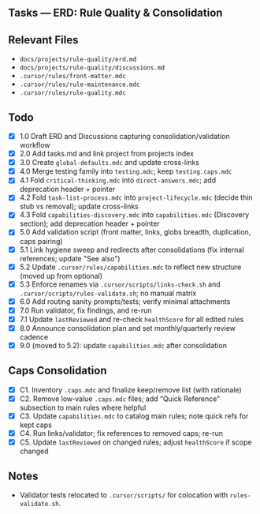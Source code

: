 ## Tasks — ERD: Rule Quality & Consolidation

## Relevant Files

- `docs/projects/rule-quality/erd.md`
- `docs/projects/rule-quality/discussions.md`
- `.cursor/rules/front-matter.mdc`
- `.cursor/rules/rule-maintenance.mdc`
- `.cursor/rules/rule-quality.mdc`

## Todo

- [x] 1.0 Draft ERD and Discussions capturing consolidation/validation workflow
- [x] 2.0 Add tasks.md and link project from projects index
- [x] 3.0 Create `global-defaults.mdc` and update cross-links
- [x] 4.0 Merge testing family into `testing.mdc`; keep `testing.caps.mdc`
- [x] 4.1 Fold `critical-thinking.mdc` into `direct-answers.mdc`; add deprecation header + pointer
- [x] 4.2 Fold `task-list-process.mdc` into `project-lifecycle.mdc` (decide thin stub vs removal); update cross-links
- [x] 4.3 Fold `capabilities-discovery.mdc` into `capabilities.mdc` (Discovery section); add deprecation header + pointer
- [x] 5.0 Add validation script (front matter, links, globs breadth, duplication, caps pairing)
- [x] 5.1 Link hygiene sweep and redirects after consolidations (fix internal references; update "See also")
- [x] 5.2 Update `.cursor/rules/capabilities.mdc` to reflect new structure (moved up from optional)
- [x] 5.3 Enforce renames via `.cursor/scripts/links-check.sh` and `.cursor/scripts/rules-validate.sh`; no manual matrix
- [x] 6.0 Add routing sanity prompts/tests; verify minimal attachments
- [x] 7.0 Run validator, fix findings, and re-run
- [x] 7.1 Update `lastReviewed` and re-check `healthScore` for all edited rules
- [x] 8.0 Announce consolidation plan and set monthly/quarterly review cadence
- [x] 9.0 (moved to 5.2): update `capabilities.mdc` after consolidation

## Caps Consolidation

- [x] C1. Inventory `.caps.mdc` and finalize keep/remove list (with rationale)
- [x] C2. Remove low‑value `.caps.mdc` files; add “Quick Reference” subsection to main rules where helpful
- [x] C3. Update `capabilities.mdc` to catalog main rules; note quick refs for kept caps
- [x] C4. Run links/validator; fix references to removed caps; re-run
- [x] C5. Update `lastReviewed` on changed rules; adjust `healthScore` if scope changed

## Notes

- Validator tests relocated to `.cursor/scripts/` for colocation with `rules-validate.sh`.
